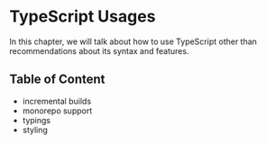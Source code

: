 # TypeScript Usages

In this chapter,
we will talk about how to use TypeScript other than recommendations about its syntax and features.

## Table of Content

- incremental builds
- monorepo support
- typings
- styling
